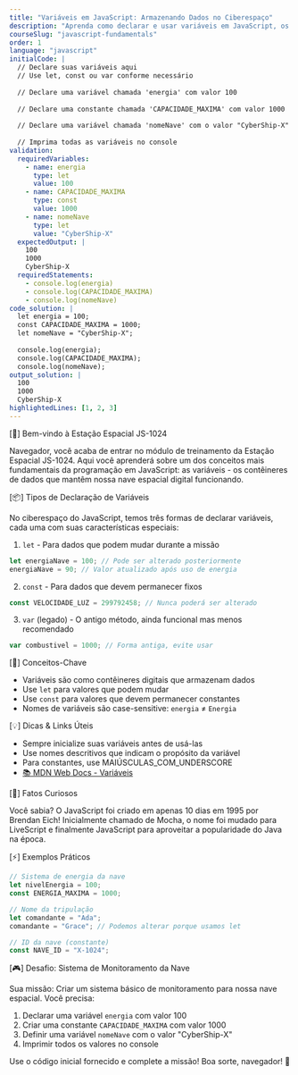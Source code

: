 ```yaml
---
title: "Variáveis em JavaScript: Armazenando Dados no Ciberespaço"
description: "Aprenda como declarar e usar variáveis em JavaScript, os diferentes tipos de declaração e boas práticas"
courseSlug: "javascript-fundamentals"
order: 1
language: "javascript"
initialCode: |
  // Declare suas variáveis aqui
  // Use let, const ou var conforme necessário
  
  // Declare uma variável chamada 'energia' com valor 100
  
  // Declare uma constante chamada 'CAPACIDADE_MAXIMA' com valor 1000
  
  // Declare uma variável chamada 'nomeNave' com o valor "CyberShip-X"
  
  // Imprima todas as variáveis no console
validation:
  requiredVariables:
    - name: energia
      type: let
      value: 100
    - name: CAPACIDADE_MAXIMA
      type: const
      value: 1000
    - name: nomeNave
      type: let
      value: "CyberShip-X"
  expectedOutput: |
    100
    1000
    CyberShip-X
  requiredStatements:
    - console.log(energia)
    - console.log(CAPACIDADE_MAXIMA)
    - console.log(nomeNave)
code_solution: |
  let energia = 100;
  const CAPACIDADE_MAXIMA = 1000;
  let nomeNave = "CyberShip-X";
  
  console.log(energia);
  console.log(CAPACIDADE_MAXIMA);
  console.log(nomeNave);
output_solution: |
  100
  1000
  CyberShip-X
highlightedLines: [1, 2, 3]
---
```


[🚀] Bem-vindo à Estação Espacial JS-1024

Navegador, você acaba de entrar no módulo de treinamento da Estação Espacial JS-1024. Aqui você aprenderá sobre um dos conceitos mais fundamentais da programação em JavaScript: as variáveis - os contêineres de dados que mantêm nossa nave espacial digital funcionando.

[📦] Tipos de Declaração de Variáveis

No ciberespaço do JavaScript, temos três formas de declarar variáveis, cada uma com suas características especiais:

1. `let` - Para dados que podem mudar durante a missão
```javascript
let energiaNave = 100; // Pode ser alterado posteriormente
energiaNave = 90; // Valor atualizado após uso de energia
```

2. `const` - Para dados que devem permanecer fixos
```javascript
const VELOCIDADE_LUZ = 299792458; // Nunca poderá ser alterado
```

3. `var` (legado) - O antigo método, ainda funcional mas menos recomendado
```javascript
var combustivel = 1000; // Forma antiga, evite usar
```

[🎯] Conceitos-Chave

- Variáveis são como contêineres digitais que armazenam dados
- Use `let` para valores que podem mudar
- Use `const` para valores que devem permanecer constantes
- Nomes de variáveis são case-sensitive: `energia` ≠ `Energia`

[💡] Dicas & Links Úteis

- Sempre inicialize suas variáveis antes de usá-las
- Use nomes descritivos que indicam o propósito da variável
- Para constantes, use MAIÚSCULAS_COM_UNDERSCORE
- [📚 MDN Web Docs - Variáveis](https://developer.mozilla.org/pt-BR/docs/Web/JavaScript/Guide/Grammar_and_types#declarações)

[🎯] Fatos Curiosos

Você sabia? O JavaScript foi criado em apenas 10 dias em 1995 por Brendan Eich! Inicialmente chamado de Mocha, o nome foi mudado para LiveScript e finalmente JavaScript para aproveitar a popularidade do Java na época.

[⚡] Exemplos Práticos

```javascript
// Sistema de energia da nave
let nivelEnergia = 100;
const ENERGIA_MAXIMA = 1000;

// Nome da tripulação
let comandante = "Ada";
comandante = "Grace"; // Podemos alterar porque usamos let

// ID da nave (constante)
const NAVE_ID = "X-1024";
```

[🎮] Desafio: Sistema de Monitoramento da Nave

Sua missão: Criar um sistema básico de monitoramento para nossa nave espacial. Você precisa:

1. Declarar uma variável `energia` com valor 100
2. Criar uma constante `CAPACIDADE_MAXIMA` com valor 1000
3. Definir uma variável `nomeNave` com o valor "CyberShip-X"
4. Imprimir todos os valores no console

Use o código inicial fornecido e complete a missão! Boa sorte, navegador! 🚀
